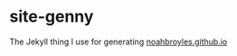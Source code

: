 # site-genny
The Jekyll thing I use for generating [noahbroyles.github.io](https://noahbroyles.github.io)
